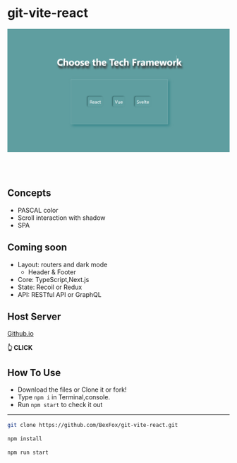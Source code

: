 # git-vite-react
![git-vite-react](/images/Capture2.PNG)

</br>
</br>

## Concepts
- PASCAL color
- Scroll interaction with shadow
- SPA

## Coming soon
- Layout: routers and dark mode
  - Header & Footer
- Core: TypeScript,Next.js
- State: Recoil or Redux
- API: RESTful API or GraphQL

## Host Server
<a display="in-line" href="https://bexfox.github.io/git-vite-react/">Github.io</a> <p><b> 👆 CLICK</b></p>

## How To Use

- Download the files or Clone it or fork!
- Type `npm i` in Terminal,console.
- Run `npm start` to check it out

---
```bash
git clone https://github.com/BexFox/git-vite-react.git
```
```bash
npm install
```
```bash
npm run start
```
